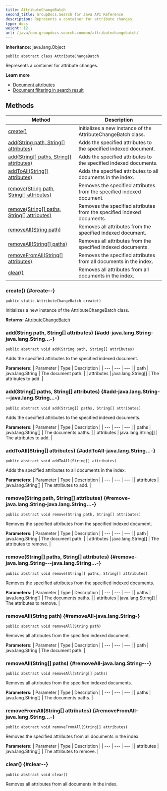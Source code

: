 ```yaml
---
title: AttributeChangeBatch
second_title: GroupDocs.Search for Java API Reference
description: Represents a container for attribute changes.
type: docs
weight: 12
url: /java/com.groupdocs.search.common/attributechangebatch/
---
```

**Inheritance:**
java.lang.Object
```
public abstract class AttributeChangeBatch
```

Represents a container for attribute changes.

**Learn more**

 *  [Document attributes][]
 *  [Document filtering in search result][]


[Document attributes]: https://docs.groupdocs.com/display/searchjava/Document+attributes
[Document filtering in search result]: https://docs.groupdocs.com/display/searchjava/Document+filtering+in+search+result
## Methods

| Method | Description |
| --- | --- |
| [create()](#create--) | Initializes a new instance of the  AttributeChangeBatch  class. |
| [add(String path, String[] attributes)](#add-java.lang.String-java.lang.String...-) | Adds the specified attributes to the specified indexed document. |
| [add(String[] paths, String[] attributes)](#add-java.lang.String---java.lang.String...-) | Adds the specified attributes to the specified indexed documents. |
| [addToAll(String[] attributes)](#addToAll-java.lang.String...-) | Adds the specified attributes to all documents in the index. |
| [remove(String path, String[] attributes)](#remove-java.lang.String-java.lang.String...-) | Removes the specified attributes from the specified indexed document. |
| [remove(String[] paths, String[] attributes)](#remove-java.lang.String---java.lang.String...-) | Removes the specified attributes from the specified indexed documents. |
| [removeAll(String path)](#removeAll-java.lang.String-) | Removes all attributes from the specified indexed document. |
| [removeAll(String[] paths)](#removeAll-java.lang.String---) | Removes all attributes from the specified indexed documents. |
| [removeFromAll(String[] attributes)](#removeFromAll-java.lang.String...-) | Removes the specified attributes from all documents in the index. |
| [clear()](#clear--) | Removes all attributes from all documents in the index. |
### create() {#create--}
```
public static AttributeChangeBatch create()
```


Initializes a new instance of the  AttributeChangeBatch  class.

**Returns:**
[AttributeChangeBatch](../../com.groupdocs.search.common/attributechangebatch)
### add(String path, String[] attributes) {#add-java.lang.String-java.lang.String...-}
```
public abstract void add(String path, String[] attributes)
```


Adds the specified attributes to the specified indexed document.

**Parameters:**
| Parameter | Type | Description |
| --- | --- | --- |
| path | java.lang.String | The document path. |
| attributes | java.lang.String[] | The attributes to add. |

### add(String[] paths, String[] attributes) {#add-java.lang.String---java.lang.String...-}
```
public abstract void add(String[] paths, String[] attributes)
```


Adds the specified attributes to the specified indexed documents.

**Parameters:**
| Parameter | Type | Description |
| --- | --- | --- |
| paths | java.lang.String[] | The documents paths. |
| attributes | java.lang.String[] | The attributes to add. |

### addToAll(String[] attributes) {#addToAll-java.lang.String...-}
```
public abstract void addToAll(String[] attributes)
```


Adds the specified attributes to all documents in the index.

**Parameters:**
| Parameter | Type | Description |
| --- | --- | --- |
| attributes | java.lang.String[] | The attributes to add. |

### remove(String path, String[] attributes) {#remove-java.lang.String-java.lang.String...-}
```
public abstract void remove(String path, String[] attributes)
```


Removes the specified attributes from the specified indexed document.

**Parameters:**
| Parameter | Type | Description |
| --- | --- | --- |
| path | java.lang.String | The document path. |
| attributes | java.lang.String[] | The attributes to remove. |

### remove(String[] paths, String[] attributes) {#remove-java.lang.String---java.lang.String...-}
```
public abstract void remove(String[] paths, String[] attributes)
```


Removes the specified attributes from the specified indexed documents.

**Parameters:**
| Parameter | Type | Description |
| --- | --- | --- |
| paths | java.lang.String[] | The documents paths. |
| attributes | java.lang.String[] | The attributes to remove. |

### removeAll(String path) {#removeAll-java.lang.String-}
```
public abstract void removeAll(String path)
```


Removes all attributes from the specified indexed document.

**Parameters:**
| Parameter | Type | Description |
| --- | --- | --- |
| path | java.lang.String | The document path. |

### removeAll(String[] paths) {#removeAll-java.lang.String---}
```
public abstract void removeAll(String[] paths)
```


Removes all attributes from the specified indexed documents.

**Parameters:**
| Parameter | Type | Description |
| --- | --- | --- |
| paths | java.lang.String[] | The documents paths. |

### removeFromAll(String[] attributes) {#removeFromAll-java.lang.String...-}
```
public abstract void removeFromAll(String[] attributes)
```


Removes the specified attributes from all documents in the index.

**Parameters:**
| Parameter | Type | Description |
| --- | --- | --- |
| attributes | java.lang.String[] | The attributes to remove. |

### clear() {#clear--}
```
public abstract void clear()
```


Removes all attributes from all documents in the index.


